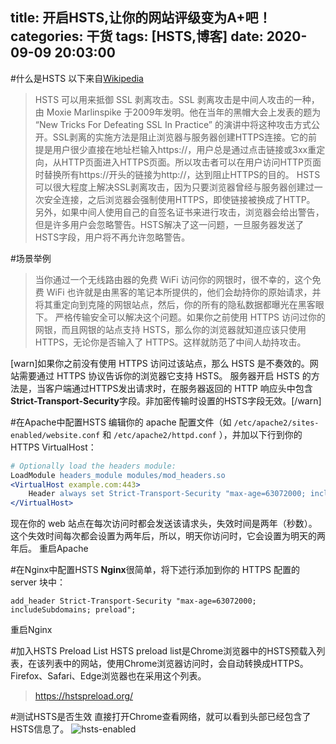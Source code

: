 title: 开启HSTS,让你的网站评级变为A+吧！
categories: 干货
tags: [HSTS,博客]
date: 2020-09-09 20:03:00
---
#什么是HSTS
以下来自[Wikipedia](http://zh.wikipedia.org/wiki/HTTP%E4%B8%A5%E6%A0%BC%E4%BC%A0%E8%BE%93%E5%AE%89%E5%85%A8)
>HSTS 可以用来抵御 SSL 剥离攻击。SSL 剥离攻击是中间人攻击的一种，由 Moxie Marlinspike 于2009年发明。他在当年的黑帽大会上发表的题为 “New Tricks For Defeating SSL In Practice” 的演讲中将这种攻击方式公开。SSL剥离的实施方法是阻止浏览器与服务器创建HTTPS连接。它的前提是用户很少直接在地址栏输入https://，用户总是通过点击链接或3xx重定向，从HTTP页面进入HTTPS页面。所以攻击者可以在用户访问HTTP页面时替换所有https://开头的链接为http://，达到阻止HTTPS的目的。 HSTS可以很大程度上解决SSL剥离攻击，因为只要浏览器曾经与服务器创建过一次安全连接，之后浏览器会强制使用HTTPS，即使链接被换成了HTTP。 另外，如果中间人使用自己的自签名证书来进行攻击，浏览器会给出警告，但是许多用户会忽略警告。HSTS解决了这一问题，一旦服务器发送了HSTS字段，用户将不再允许忽略警告。

#场景举例
>当你通过一个无线路由器的免费 WiFi 访问你的网银时，很不幸的，这个免费 WiFi 也许就是由黑客的笔记本所提供的，他们会劫持你的原始请求，并将其重定向到克隆的网银站点，然后，你的所有的隐私数据都曝光在黑客眼下。 严格传输安全可以解决这个问题。如果你之前使用 HTTPS 访问过你的网银，而且网银的站点支持 HSTS，那么你的浏览器就知道应该只使用 HTTPS，无论你是否输入了 HTTPS。这样就防范了中间人劫持攻击。

[warn]如果你之前没有使用 HTTPS 访问过该站点，那么 HSTS 是不奏效的。网站需要通过 HTTPS 协议告诉你的浏览器它支持 HSTS。 服务器开启 HSTS 的方法是，当客户端通过HTTPS发出请求时，在服务器返回的 HTTP 响应头中包含**Strict-Transport-Security**字段。非加密传输时设置的HSTS字段无效。[/warn]

#在Apache中配置HSTS
编辑你的 apache 配置文件（如
`/etc/apache2/sites-enabled/website.conf`
和
`/etc/apache2/httpd.conf`
），并加以下行到你的 HTTPS VirtualHost：
```apache
# Optionally load the headers module:
LoadModule headers_module modules/mod_headers.so
<VirtualHost example.com:443>
    Header always set Strict-Transport-Security "max-age=63072000; includeSubdomains; preload"
</VirtualHost>
```
现在你的 web 站点在每次访问时都会发送该请求头，失效时间是两年（秒数）。这个失效时间每次都会设置为两年后，所以，明天你访问时，它会设置为明天的两年后。
重启Apache

#在Nginx中配置HSTS
**Nginx**很简单，将下述行添加到你的 HTTPS 配置的 server 块中：
```nginx
add_header Strict-Transport-Security "max-age=63072000; includeSubdomains; preload";
```
重启Nginx

#加入HSTS Preload List
HSTS preload list是Chrome浏览器中的HSTS预载入列表，在该列表中的网站，使用Chrome浏览器访问时，会自动转换成HTTPS。Firefox、Safari、Edge浏览器也在采用这个列表。
>https://hstspreload.org/

#测试HSTS是否生效
直接打开Chrome查看网络，就可以看到头部已经包含了HSTS信息了。
![hsts-enabled](https://pan.johnsonran.cn/AliDrive/Blog-IMG/HSTS/HSTS-ENABLED.png)